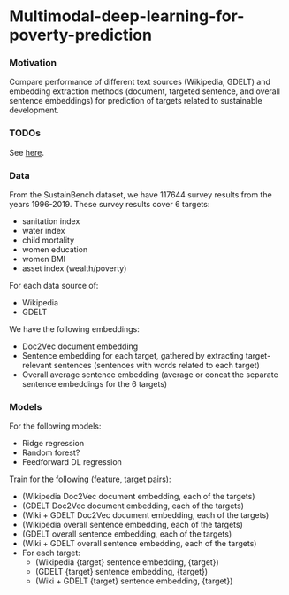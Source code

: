 # Multimodal-deep-learning-for-poverty-prediction
### Motivation
Compare performance of different text sources (Wikipedia, GDELT) and embedding extraction methods (document, targeted sentence, and overall sentence embeddings) for prediction of targets related to sustainable development.

### TODOs
See [here](https://docs.google.com/spreadsheets/d/17CHcM3IwEVwuU1_t8eH-G13271RGbywtcusSSUAz6ZA/edit?usp=sharing).

### Data
From the SustainBench dataset, we have 117644 survey results from the years 1996-2019. These survey results cover 6 targets:
- sanitation index
- water index
- child mortality
- women education
- women BMI
- asset index (wealth/poverty)

For each data source of:
- Wikipedia
- GDELT

We have the following embeddings:
- Doc2Vec document embedding
- Sentence embedding for each target, gathered by extracting target-relevant sentences (sentences with words related to each target)
- Overall average sentence embedding (average or concat the separate sentence embeddings for the 6 targets)

### Models
For the following models:
- Ridge regression
- Random forest?
- Feedforward DL regression

Train for the following (feature, target pairs):
- (Wikipedia Doc2Vec document embedding, each of the targets)
- (GDELT Doc2Vec document embedding, each of the targets)
- (Wiki + GDELT Doc2Vec document embedding, each of the targets)
- (Wikipedia overall sentence embedding, each of the targets)
- (GDELT overall sentence embedding, each of the targets)
- (Wiki + GDELT overall sentence embedding, each of the targets)
- For each target:
  - (Wikipedia {target} sentence embedding, {target})
  - (GDELT {target} sentence embedding, {target})
  - (Wiki + GDELT {target} sentence embedding, {target})
